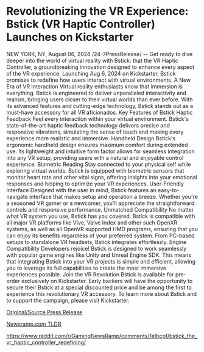 # Revolutionizing the VR Experience: Bstick (VR Haptic Controller) Launches on Kickstarter

NEW YORK, NY, August 06, 2024 /24-7PressRelease/ -- Get ready to dive deeper into the world of virtual reality with Bstick: that the VR Haptic Controller, a groundbreaking innovation designed to enhance every aspect of the VR experience. Launching Aug 6, 2024 on Kickstarter, Bstick promises to redefine how users interact with virtual environments.  A New Era of VR Interaction Virtual reality enthusiasts know that immersion is everything. Bstick is engineered to deliver unparalleled interactivity and realism, bringing users closer to their virtual worlds than ever before. With its advanced features and cutting-edge technology, Bstick stands out as a must-have accessory for all VR aficionados.  Key Features of Bstick Haptic Feedback Feel every interaction within your virtual environment. Bstick's state-of-the-art haptic feedback technology delivers precise and responsive vibrations, simulating the sense of touch and making every experience more realistic and immersive.  Handheld Design Bstick's ergonomic handheld design ensures maximum comfort during extended use. Its lightweight and intuitive form factor allows for seamless integration into any VR setup, providing users with a natural and enjoyable control experience.  Biometric Reading  Stay connected to your physical self while exploring virtual worlds. Bstick is equipped with biometric sensors that monitor heart rate and other vital signs, offering insights into your emotional responses and helping to optimize your VR experiences.  User-Friendly Interface Designed with the user in mind, Bstick features an easy-to-navigate interface that makes setup and operation a breeze. Whether you're a seasoned VR gamer or a newcomer, you'll appreciate the straightforward controls and responsive performance.  Unmatched Compatibility  No matter what VR system you use, Bstick has you covered. Bstick is compatible with all major VR platforms like Vive, Valve Index and other such OpenXR systems, as well as all OpenVR supported HMD programs, ensuring that you can enjoy its benefits regardless of your preferred system. From PC-based setups to standalone VR headsets, Bstick integrates effortlessly.  Engine Compatibility  Developers rejoice! Bstick is designed to work seamlessly with popular game engines like Unity and Unreal Engine SDK. This means that integrating Bstick into your VR projects is simple and efficient, allowing you to leverage its full capabilities to create the most immersive experiences possible.  Join the VR Revolution Bstick is available for pre-order exclusively on Kickstarter. Early backers will have the opportunity to secure their Bstick at a special discounted price and be among the first to experience this revolutionary VR accessory.  To learn more about Bstick and to support the campaign, please visit Kickstarter. 

[Original/Source Press Release](https://www.24-7pressrelease.com/press-release/513159/revolutionizing-the-vr-experience-bstick-vr-haptic-controller-launches-on-kickstarter)
                    

[Newsramp.com TLDR](None) 

https://www.reddit.com/r/GamingNewsRamp/comments/1elbcpf/bstick_the_vr_haptic_controller_redefining/